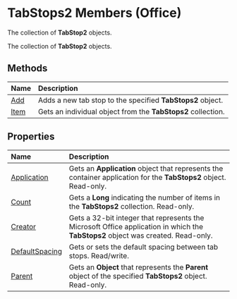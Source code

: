 
# TabStops2 Members (Office)
The collection of  **TabStop2** objects.

The collection of  **TabStop2** objects.


## Methods



|**Name**|**Description**|
|:-----|:-----|
|[Add](850b5a3d-c85e-33e5-b8d5-8ca469632e39.md)|Adds a new tab stop to the specified  **TabStops2** object.|
|[Item](9b5eeeae-3535-b21d-75b1-25c19e12c86e.md)|Gets an individual object from the  **TabStops2** collection.|

## Properties



|**Name**|**Description**|
|:-----|:-----|
|[Application](5014a025-4502-2efd-1d34-c6fbcf403f40.md)|Gets an  **Application** object that represents the container application for the **TabStops2** object. Read-only.|
|[Count](7af04294-702d-bf43-5654-cd1f92ffaea4.md)|Gets a  **Long** indicating the number of items in the **TabStops2** collection. Read-only.|
|[Creator](be65a4ff-ff1e-7514-0509-5e64de3b74e4.md)|Gets a 32-bit integer that represents the Microsoft Office application in which the **TabStops2** object was created. Read-only.|
|[DefaultSpacing](78d5846a-2c9a-c341-7323-0e1b2d130b77.md)|Gets or sets the default spacing between tab stops. Read/write.|
|[Parent](f0a137b5-a8d9-dcce-64cd-632349706a78.md)|Gets an  **Object** that represents the **Parent** object of the specified **TabStops2** object. Read-only.|
